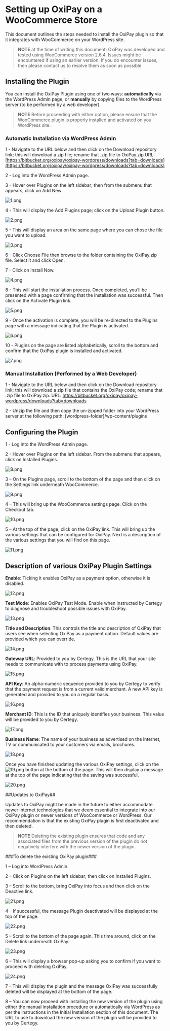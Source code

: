 # Setting up OxiPay on a WooCommerce Store

This document outlines the steps needed to install the OxiPay plugin so that it integrates with WooCommerce on your WordPress site.

> **NOTE** at the time of writing this document; OxiPay was developed and tested using WooCommerce version 2.6.4. Issues might be encountered if using an earlier version. If you do encounter issues, then please contact us to resolve them as soon as possible.

## Installing the Plugin

You can install the OxiPay Plugin using one of two ways: **automatically** via the WordPress Admin page, or **manually** by copying files to the WordPress server (to be performed by a web developer).

> **NOTE** Before proceeding with either option, please ensure that the WooCommerce plugin is properly installed and activated on you WordPress site.

### Automatic Installation via WordPress Admin
1 - Navigate to the URL below and then click on the Download repository link; this will download a zip file; rename that .zip file to OxiPay.zip 
URL: [https://bitbucket.org/oxipay/oxipay-wordpress/downloads?tab=downloads](https://bitbucket.org/oxipay/oxipay-wordpress/downloads?tab=downloads)

2 - Log into the WordPress Admin page.

3 - Hover over Plugins on the left sidebar; then from the submenu that appears, click on Add New

![1.png](/img/platforms/woocommerce/1.png)

4 - This will display the Add Plugins page; click on the Upload Plugin button.

![2.png](/img/platforms/woocommerce/2.png)

5 - This will display an area on the same page where you can chose the file you want to upload.

![3.png](/img/platforms/woocommerce/3.png)

6 - Click Choose File then browse to the folder containing the OxiPay.zip file. Select it and click Open.

7 - Click on Install Now.

![4.png](/img/platforms/woocommerce/4.png)

8 - This will start the installation process. Once completed, you’ll be presented with a page confirming that the installation was successful. Then click on the Activate Plugin link.

![5.png](/img/platforms/woocommerce/5.png)

9 - Once the activation is complete, you will be re-directed to the Plugins page with a message indicating that the Plugin is activated.

![6.png](/img/platforms/woocommerce/6.png)

10 - Plugins on the page are listed alphabetically, scroll to the bottom and confirm that the OxiPay plugin is installed and activated.

![7.png](/img/platforms/woocommerce/7.png)

### Manual Installation (Performed by a Web Developer)
1 - Navigate to the URL below and then click on the Download repository link; this will download a zip file that contains the OxiPay code; rename that .zip file to OxiPay.zip.
URL: https://bitbucket.org/oxipay/oxipay-wordpress/downloads?tab=downloads

2 - Unzip the file and then copy the un-zipped folder into your WordPress server at the following path: [wordpress-folder]/wp-content/plugins


## Configuring the Plugin
1 - Log into the WordPress Admin page.

2 - Hover over Plugins on the left sidebar. From the submenu that appears, click on Installed Plugins.

![8.png](/img/platforms/woocommerce/8.png)

3 – On the Plugins page, scroll to the bottom of the page and then click on the Settings link underneath WooCommerce.

![9.png](/img/platforms/woocommerce/9.png)

4 – This will bring up the WooCommerce settings page. Click on the Checkout tab.

![10.png](/img/platforms/woocommerce/10.png)

5 – At the top of the page, click on the OxiPay link. This will bring up the various settings that can be configured for OxiPay.
Next is a description of the various settings that you will find on this page.

![11.png](/img/platforms/woocommerce/11.png)

## Description of various OxiPay Plugin Settings
**Enable**: Ticking it enables OxiPay as a payment option, otherwise it is disabled.

![12.png](/img/platforms/woocommerce/12.png)

**Test Mode**: Enables OxiPay Test Mode. Enable when instructed by Certegy to diagnose and troubleshoot possible issues with OxiPay.

![13.png](/img/platforms/woocommerce/13.png)

**Title and Description**: This controls the title and description of OxiPay that users see when selecting OxiPay as a payment option. Default values are provided which you can override.

![14.png](/img/platforms/woocommerce/14.png)

**Gateway URL**: Provided to you by Certegy. This is the URL that your site needs to communicate with to process payments using OxiPay.

![15.png](/img/platforms/woocommerce/15.png)

**API Key**: An alpha-numeric sequence provided to you by Certegy to verify that the payment request is from a current valid merchant. A new API key is generated and provided to you on a regular basis.

![16.png](/img/platforms/woocommerce/16.png)

**Merchant ID**: This is the ID that uniquely identifies your business. This value will be provided to you by Certegy.

![17.png](/img/platforms/woocommerce/17.png)

**Business Name**: The name of your business as advertised on the internet, TV or communicated to your customers via emails, brochures.

![18.png](/img/platforms/woocommerce/18.png)

Once you have finished updating the various OxiPay settings, click on the ![19.png](/img/platforms/woocommerce/19.png) button at the bottom of the page. This will then display a message at the top of the page indicating that the saving was successful.

![20.png](/img/platforms/woocommerce/20.png)

##Updates to OxiPay##

Updates to OxiPay might be made in the future to either accommodate newer internet technologies that we deem essential to integrate into our OxiPay plugin or newer versions of WooCommerce or WordPress. Our recommendation is that the existing OxiPay plugin is first deactivated and then deleted.

> **NOTE** Deleting the existing plugin ensures that code and any associated files from the previous version of the plugin do not negatively interfere with the newer version of the plugin.

###To delete the existing OxiPay plugin###

1 – Log into WordPress Admin.

2 – Click on Plugins on the left sidebar; then click on Installed Plugins.

3 – Scroll to the bottom, bring OxiPay into focus and then click on the Deactive link.

![21.png](/img/platforms/woocommerce/21.png)

4 – If successful, the message Plugin deactivated will be displayed at the top of the page.

![22.png](/img/platforms/woocommerce/22.png)

5 – Scroll to the bottom of the page again. This time around, click on the Delete link underneath OxiPay.

![23.png](/img/platforms/woocommerce/23.png)

6 – This will display a browser pop-up asking you to confirm if you want to proceed with deleting OxiPay.

![24.png](/img/platforms/woocommerce/24.png)

7 – This will display the plugin and the message OxiPay was successfully deleted will be displayed at the bottom of the page.

8 – You can now proceed with installing the new version of the plugin using either the manual installation procedure or automatically via WordPress as per the instructions in the Initial Installation section of this document. The URL to use to download the new version of the plugin will be provided to you by Certegy.
